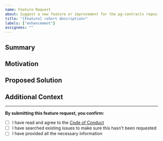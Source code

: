 ```yaml
---
name: Feature Request
about: Suggest a new feature or improvement for the pg-contracts repository
title: "[Feature] <short description>"
labels: ["enhancement"]
assignees: ""
---
```


<!--
Thank you for suggesting a new feature!
Please provide clear information about what you'd like to see added or improved.
-->

## Summary

<!-- Briefly describe the feature or improvement you are proposing -->

## Motivation

<!--
Why is this feature important for the Play Governance project, the Dashxboard, the Stronghold (SHx) community and its ecosystem?
-->

## Proposed Solution

<!-- How do you suggest this feature should work? -->

## Additional Context

<!-- Any other information, links, or context -->

---

**By submitting this feature request, you confirm:**

- [ ] I have read and agree to the [Code of Conduct](https://github.com/dashxboard/pg-contracts/blob/main/CODE_OF_CONDUCT.md)
- [ ] I have searched existing issues to make sure this hasn't been requested
- [ ] I have provided all the necessary information
